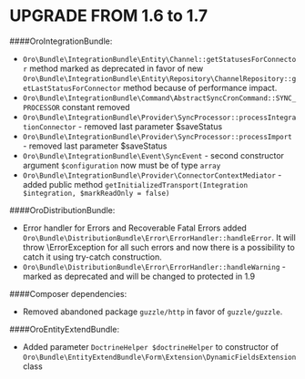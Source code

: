 UPGRADE FROM 1.6 to 1.7
=======================

####OroIntegrationBundle:
- `Oro\Bundle\IntegrationBundle\Entity\Channel::getStatusesForConnector` method marked as deprecated in favor of new `Oro\Bundle\IntegrationBundle\Entity\Repository\ChannelRepository::getLastStatusForConnector` method because of performance impact.
- `Oro\Bundle\IntegrationBundle\Command\AbstractSyncCronCommand::SYNC_PROCESSOR` constant removed
- `Oro\Bundle\IntegrationBundle\Provider\SyncProcessor::processIntegrationConnector` - removed last parameter $saveStatus
- `Oro\Bundle\IntegrationBundle\Provider\SyncProcessor::processImport` - removed last parameter $saveStatus
- `Oro\Bundle\IntegrationBundle\Event\SyncEvent` - second constructor argument `$configuration` now must be of type `array`
- `Oro\Bundle\IntegrationBundle\Provider\ConnectorContextMediator` - added public method `getInitializedTransport(Integration $integration, $markReadOnly = false)`

####OroDistributionBundle:
-  Error handler for Errors and Recoverable Fatal Errors added `Oro\Bundle\DistributionBundle\Error\ErrorHandler::handleError`.
   It will throw \ErrorException for all such errors and now there is a possibility to catch it using try-catch construction.
-  `Oro\Bundle\DistributionBundle\Error\ErrorHandler::handleWarning` - marked as deprecated and will be changed to protected in 1.9
  
####Composer dependencies:
- Removed abandoned package `guzzle/http` in favor of `guzzle/guzzle`.

####OroEntityExtendBundle:
- Added parameter `DoctrineHelper $doctrineHelper` to constructor of `Oro\Bundle\EntityExtendBundle\Form\Extension\DynamicFieldsExtension` class
